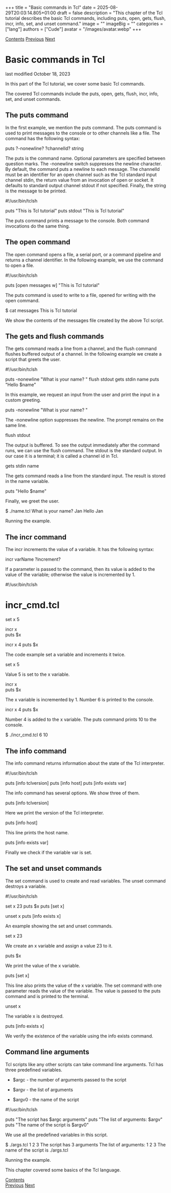 +++
title = "Basic commands in Tcl"
date = 2025-08-29T20:03:14.805+01:00
draft = false
description = "This chapter of the Tcl tutorial describes the basic Tcl commands, including puts, open, gets, flush, incr, info, set, and unset command."
image = ""
imageBig = ""
categories = ["lang"]
authors = ["Cude"]
avatar = "/images/avatar.webp"
+++

[Contents](..)
[Previous](../lexis/)
[Next](../expressions/)

# Basic commands in Tcl

last modified October 18, 2023

In this part of the Tcl tutorial, we cover some basic Tcl commands.

The covered Tcl commands include the puts, open, gets, 
flush, incr, info, set, and unset
commands.

## The puts command

In the first example, we mention the puts command. 
The puts command is used to print messages to the console or to other
channels like a file. The command has the following syntax:

puts ?-nonewline? ?channelId? string

The puts is the command name. Optional parameters are 
specified between question marks. 
 The -nonewline switch
suppresses the newline character. By default, the command puts a newline
to each message. The channelId must be an identifier for an open channel 
such as the Tcl standard input channel stdin, the return 
value from an invocation of open or socket. It defaults 
to standard output channel stdout if not specified. 
Finally, the string is the message to be printed. 

#!/usr/bin/tclsh

puts "This is Tcl tutorial"
puts stdout "This is Tcl tutorial"

The puts command prints a message to the console. 
Both command invocations do the same thing.

## The open command

The open command opens a file, a serial port, or a command pipeline 
and returns a channel identifier. In the following example, we use the 
command to open a file.

#!/usr/bin/tclsh

puts [open messages w] "This is Tcl tutorial"

The puts command is used to write to a file, opened
for writing with the open command. 

$ cat messages 
This is Tcl tutorial

We show the contents of the messages file created by the above
Tcl script. 

## The gets and flush commands

The gets command reads a line from a channel, and the 
flush command flushes buffered output of a channel.
In the following example we create a script that greets the user.

#!/usr/bin/tclsh

puts -nonewline "What is your name? "
flush stdout
gets stdin name
puts "Hello $name"

In this example, we request an input from the user and 
print the input in a custom greeting.

puts -nonewline "What is your name? "

The -nonewline option suppresses the newline. The prompt
remains on the same line. 

flush stdout

The output is buffered. To see the output immediately after the command
runs, we can use the flush command. The stdout
is the standard output. In our case it is a terminal; it is called a channel id
in Tcl.

gets stdin name

The gets command reads a line from the standard input. The
result is stored in the name variable. 

puts "Hello $name"

Finally, we greet the user. 

$ ./name.tcl 
What is your name? Jan
Hello Jan

Running the example.

## The incr command

The incr increments the value of a variable. 
It has the following syntax:

incr varName ?increment?

If a parameter is passed to the command, then its value is added to the value 
of the variable; otherwise the value is incremented by 1.

#!/usr/bin/tclsh

# incr_cmd.tcl

set x 5

incr x  
puts $x

incr x 4
puts $x

The code example set a variable and increments it twice.

set x 5

Value 5 is set to the x variable.

incr x  
puts $x

The x variable is incremented by 1. Number 6 is printed to 
the console.

incr x 4
puts $x

Number 4 is added to the x variable. The puts command
prints 10 to the console.

$ ./incr_cmd.tcl 
6
10

## The info command

The info command returns information about the state
of the Tcl interpreter. 

#!/usr/bin/tclsh

puts [info tclversion]
puts [info host]
puts [info exists var]

The info command has several options. We show three of them.

puts [info tclversion]

Here we print the version of the Tcl interpreter.

puts [info host]

This line prints the host name. 

puts [info exists var]

Finally we check if the variable var is set.

## The set and unset commands

The set command is used to create and read variables.
The unset command destroys a variable.

#!/usr/bin/tclsh

set x 23
puts $x
puts [set x]

unset x
puts [info exists x]

An example showing the set and unset commands. 

set x 23

We create an x variable and assign a value 23 to it. 

puts $x

We print the value of the x variable. 

puts [set x]

This line also prints the value of the x variable. 
The set command with one parameter reads the value
of the variable. The value is passed to the puts
command and is printed to the terminal.

unset x

The variable x is destroyed. 

puts [info exists x]

We verify the existence of the variable using the info exists
command.

## Command line arguments

Tcl scripts like any other scripts can take command line arguments. 
Tcl has three predefined variables. 

  - $argc - the number of arguments passed to the script

  - $argv - the list of arguments

  - $argv0 - the name of the script

#!/usr/bin/tclsh

puts "The script has $argc arguments"
puts "The list of arguments: $argv"
puts "The name of the script is $argv0"

We use all the predefined variables in this script.

$ ./args.tcl 1 2 3 
The script has 3 arguments
The list of arguments: 1 2 3
The name of the script is ./args.tcl

Running the example.

This chapter covered some basics of the Tcl language.

[Contents](..)  
[Previous](../lexis/)
[Next](../expressions/)